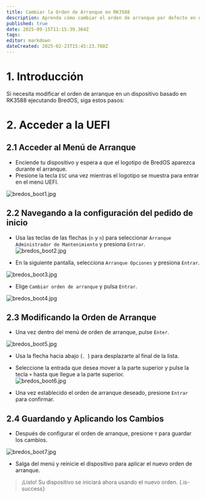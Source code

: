 ```yaml
---
title: Cambiar la Orden de Arranque en RK3588
description: Aprenda cómo cambiar el orden de arranque por defecto en dispositivos basados en RK3588 usando la configuración del firmware UEFI
published: true
date: 2025-09-15T11:15:39.364Z
tags:
editor: markdown
dateCreated: 2025-02-23T15:45:23.760Z
---
```


# 1. Introducción

Si necesita modificar el orden de arranque en un dispositivo basado en RK3588 ejecutando BredOS, siga estos pasos:

# 2. Acceder a la UEFI

## 2.1 Acceder al Menú de Arranque

- Enciende tu dispositivo y espera a que el logotipo de BredOS aparezca durante el arranque.
- Presione la tecla `ESC` una vez mientras el logotipo se muestra para entrar en el menú UEFI.

![bredos_boot1.jpg](/boot_images/bredos_boot1.jpg)

## 2.2 Navegando a la configuración del pedido de inicio

- Usa las teclas de las flechas (`n` y `n`) para seleccionar `Arranque Administrador de Mantenimiento` y presiona `Entrar`.\
  ![bredos_boot2.jpg](/boot_images/bredos_boot2.jpg)

- En la siguiente pantalla, selecciona `Arranque Opciones` y presiona `Entrar`.

![bredos_boot3.jpg](/boot_images/bredos_boot3.jpg)

- Elige `Cambiar orden de arranque` y pulsa `Entrar`.

![bredos_boot4.jpg](/boot_images/bredos_boot4.jpg)

## 2.3 Modificando la Orden de Arranque

- Una vez dentro del menú de orden de arranque, pulse `Enter`.

![bredos_boot5.jpg](/boot_images/bredos_boot5.jpg)

- Usa la flecha hacia abajo (`. `) para desplazarte al final de la lista.

- Seleccione la entrada que desea mover a la parte superior y pulse la tecla `+` hasta que llegue a la parte superior.\
  ![bredos_boot6.jpg](/boot_images/bredos_boot6.jpg)

- Una vez establecido el orden de arranque deseado, presione `Entrar` para confirmar.

## 2.4 Guardando y Aplicando los Cambios

- Después de configurar el orden de arranque, presione `Y` para guardar los cambios.

![bredos_boot7.jpg](/boot_images/bredos_boot7.jpg)

- Salga del menú y reinicie el dispositivo para aplicar el nuevo orden de arranque.

> ¡Listo! Su dispositivo se iniciará ahora usando el nuevo orden.
> {.is-success}

